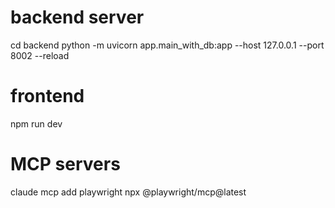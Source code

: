 # backend server

cd backend
python -m uvicorn app.main_with_db:app --host 127.0.0.1 --port 8002 --reload

# frontend

npm run dev

# MCP servers

claude mcp add playwright npx @playwright/mcp@latest
